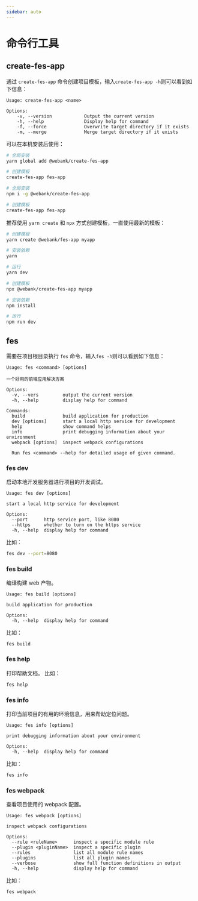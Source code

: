 ```yaml
---
sidebar: auto
---
```


# 命令行工具

## create-fes-app
通过 `create-fes-app` 命令创建项目模板，输入`create-fes-app -h`则可以看到如下信息：
```
Usage: create-fes-app <name>

Options:
    -v, --version            Output the current version
    -h, --help               Display help for command   
    -f, --force              Overwrite target directory if it exists
    -m, --merge              Merge target directory if it exists
```

可以在本机安装后使用：
<CodeGroup>
  <CodeGroupItem title="YARN" active>

```bash
# 全局安装
yarn global add @webank/create-fes-app

# 创建模板
create-fes-app fes-app
```

  </CodeGroupItem>

  <CodeGroupItem title="NPM">

```bash
# 全局安装
npm i -g @webank/create-fes-app

# 创建模板
create-fes-app fes-app
```

  </CodeGroupItem>
</CodeGroup>

推荐使用 `yarn create` 和 `npx` 方式创建模板，一直使用最新的模板：

<CodeGroup>
  <CodeGroupItem title="YARN" active>

```bash
# 创建模板
yarn create @webank/fes-app myapp

# 安装依赖
yarn 

# 运行
yarn dev
```

  </CodeGroupItem>

  <CodeGroupItem title="NPM">

```bash
# 创建模板
npx @webank/create-fes-app myapp

# 安装依赖
npm install 

# 运行
npm run dev
```

  </CodeGroupItem>
</CodeGroup>


## fes
需要在项目根目录执行 `fes` 命令，输入`fes -h`则可以看到如下信息：

```
Usage: fes <command> [options]

一个好用的前端应用解决方案

Options:
  -v, --vers         output the current version
  -h, --help         display help for command

Commands:
  build              build application for production
  dev [options]      start a local http service for development
  help               show command helps
  info               print debugging information about your environment
  webpack [options]  inspect webpack configurations

  Run fes <command> --help for detailed usage of given command.
```

### fes dev
启动本地开发服务器进行项目的开发调试。
```
Usage: fes dev [options]

start a local http service for development

Options:
  --port      http service port, like 8080
  --https     whether to turn on the https service
  -h, --help  display help for command
```
比如：
```bash
fes dev --port=8080
```

### fes build
编译构建 web 产物。
```
Usage: fes build [options]

build application for production

Options:
  -h, --help  display help for command
```
比如：
```
fes build
```
### fes help
打印帮助文档。
比如：
```bash
fes help
```

### fes info
打印当前项目的有用的环境信息，用来帮助定位问题。
```
Usage: fes info [options]

print debugging information about your environment

Options:
  -h, --help  display help for command
```
比如：
```bash
fes info
```

### fes webpack
查看项目使用的 webpack 配置。
```
Usage: fes webpack [options]

inspect webpack configurations

Options:
  --rule <ruleName>      inspect a specific module rule
  --plugin <pluginName>  inspect a specific plugin
  --rules                list all module rule names
  --plugins              list all plugin names
  --verbose              show full function definitions in output
  -h, --help             display help for command
```

比如：
```bash
fes webpack
```